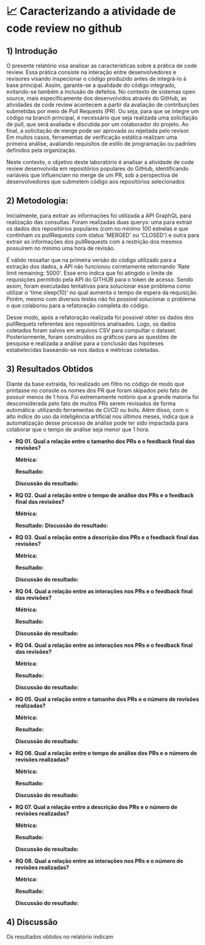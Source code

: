 # 📈 Caracterizando a atividade de code review no github 

## 1) Introdução
O presente relatório visa analisar as características sobre a prática de code review.
Essa prática consiste na interação entre desenvolvedores e revisores visando inspecionar o código produzido antes de integrá-lo à base principal. Assim, garante-se a qualidade do código integrado, evitando-se também a inclusão de defeitos.
No contexto de sistemas open source, mais especificamente dos desenvolvidos através do GitHub, as atividades de code review acontecem a partir da avaliação de contribuições submetidas por meio de Pull Requests (PR). Ou seja, para que se integre um código na branch principal, é necessário que seja realizada uma solicitação de pull, que será avaliada e discutida por um colaborador do projeto. Ao final, a solicitação de merge pode ser aprovada ou rejeitada pelo revisor. Em muitos casos, ferramentas de verificação estática realizam uma primeira análise, avaliando requisitos de estilo de programação ou padrões definidos pela organização.

Neste contexto, o objetivo deste laboratório é analisar a atividade de code review desenvolvida em repositórios populares do GitHub, identificando variáveis que influenciam no merge de um PR, sob a perspectiva de desenvolvedores que submetem código aos repositórios selecionados

## 2) Metodologia:
Inicialmente, para extrair as informações foi utilizada a API GraphQL para realização das consultas. Foram realizadas duas querys: uma para extrair os dados dos repositórios populares (com no mínimo 100 estrelas e que continham os pullRequests com status 'MERGED' ou 'CLOSED') e outra para extrair as informações dos pullRequests com a restrição dos mesmos possuírem no mínimo uma hora de revisão. 

É válido ressaltar que na primeira versão do código utilizado para a extração dos dados, a API não funcionou corretamente retornando 'Rate limit remaining: 5000'. Esse erro indica que foi atingido o limite de requisições permitido pela API do GITHUB para o token de acesso. Sendo assim, foram executadas tentativas para solucionar esse problema como utilizar o 'time.sleep(10)' no qual aumenta o tempo de espera da requisição. Porém, mesmo com diversos testes não foi possível solucionar o problema o que colaborou para a refatoração completa do código.

Desse modo, após a refatoração realizada foi possível obter os dados dos pullRequets referentes aos repositórios analisados. Logo, os dados coletados foram salvos em arquivos CSV para compultar o dataset. Posteriormente, foram construídos os gráficos para as questões de pesquisa e realizada a análise para a conclusão das hipóteses estabelecidas baseando-se nos dados e métricas coletadas.


## 3) Resultados Obtidos 
Diante da base extraída, foi realizado um filtro no código de modo que printasse no console os nomes dos PR que foram skipados pelo fato de possuir menos de 1 hora. Foi extremamente notório que a grande maioria foi desconsiderada pelo fato de muitos PRs serem revisados de forma automática: utilizando ferramentas de CI/CD ou bots. Além disso, com o alto índice do uso da inteligência artificial nos últimos meses, indica que a automatização desse processo de análise pode ter sido impactada para colaborar que o tempo de análise seja menor que 1 hora. 


* **RQ 01. Qual a relação entre o tamanho dos PRs e o feedback final das revisões?**
       
    **Métrica:** 

    **Resultado:** 

    **Discussão do resultado:** 

* **RQ 02. Qual a relação entre o tempo de análise dos PRs e o feedback final das revisões?**
       
    **Métrica:** 

    **Resultado:** 
    **Discussão do resultado:** 

* **RQ 03. Qual a relação entre a descrição dos PRs e o feedback final das revisões?**
       
    **Métrica:** 

    **Resultado:**  
    
    **Discussão do resultado:**

* **RQ 04. Qual a relação entre as interações nos PRs e o feedback final das revisões?**
       
    **Métrica:** 

    **Resultado:** 

    **Discussão do resultado:** 
    
* **RQ 04. Qual a relação entre as interações nos PRs e o feedback final das revisões?**
       
    **Métrica:** 

    **Resultado:** 

    **Discussão do resultado:** 

* **RQ 05. Qual a relação entre o tamanho dos PRs e o número de revisões realizadas?**
       
    **Métrica:** 

    **Resultado:** 

    **Discussão do resultado:** 

* **RQ 06. Qual a relação entre o tempo de análise dos PRs e o número de revisões realizadas?**
       
    **Métrica:** 

    **Resultado:** 

    **Discussão do resultado:** 

* **RQ 07. Qual a relação entre a descrição dos PRs e o número de revisões realizadas?**
       
    **Métrica:** 

    **Resultado:** 

    **Discussão do resultado:** 

* **RQ 08. Qual a relação entre as interações nos PRs e o número de revisões realizadas?**
       
    **Métrica:** 

    **Resultado:** 

    **Discussão do resultado:** 

## 4) Discussão

Os resultados obtidos no relatório indicam 